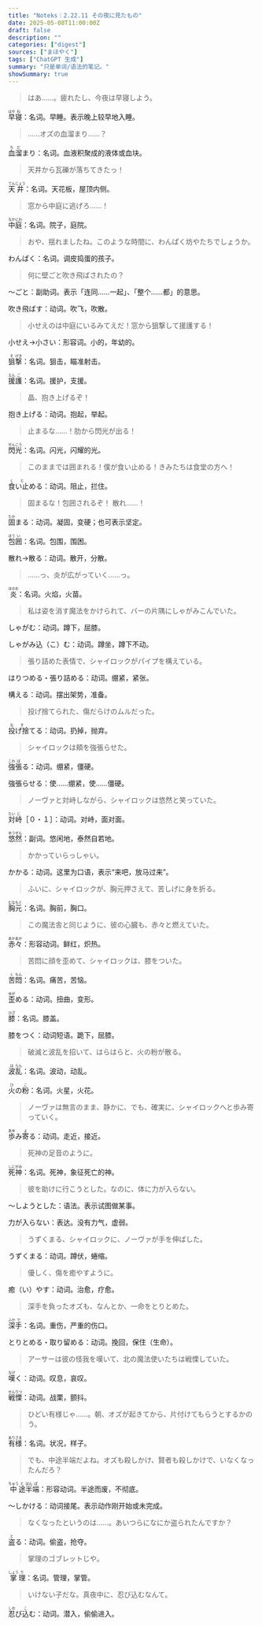 ```yaml
---
title: "Noteks｜2.22.11 その夜に見たもの"
date: 2025-05-08T11:00:00Z
draft: false
description: ""
categories: ["digest"]
sources: ["まほやく"]
tags: ["ChatGPT 生成"]
summary: "只是单词/语法的笔记。"
showSummary: true
---
```


>はあ……。疲れたし、今夜は早寝しよう。

<ruby>早<rt>はや</rt></ruby><ruby>寝<rt>ね</rt></ruby>：名词。早睡。表示晚上较早地入睡。

>……オズの血溜まり……？

<ruby>血<rt>ち</rt></ruby><ruby>溜<rt>だ</rt></ruby>まり：名词。血液积聚成的液体或血块。

>天井から瓦礫が落ちてきたっ！

<ruby>天<rt>てん</rt></ruby><ruby>井<rt>じょう</rt></ruby>：名词。天花板，屋顶内侧。

>窓から中庭に逃げろ……！

<ruby>中<rt>なか</rt></ruby><ruby>庭<rt>にわ</rt></ruby>：名词。院子，庭院。

>おや、揺れましたね。このような時間に、わんぱく坊やたちでしょうか。 

わんぱく：名词。调皮捣蛋的孩子。

>何に壁ごと吹き飛ばされたの？

〜ごと：副助词。表示「连同……一起」、「整个……都」的意思。

吹き飛ばす：动词。吹飞，吹散。

>小せえのは中庭にいるみてえだ！窓から狙撃して援護する！

小せえ→小さい：形容词。小的，年幼的。

<ruby>狙<rt>そ</rt></ruby><ruby>撃<rt>げき</rt></ruby>：名词。狙击，瞄准射击。

<ruby>援<rt>えん</rt></ruby><ruby>護<rt>ご</rt></ruby>：名词。援护，支援。

>晶、抱き上げるぞ！

抱き上げる：动词。抱起，举起。

>止まるな……！肋から閃光が出る！

<ruby>閃<rt>せん</rt></ruby><ruby>光<rt>こう</rt></ruby>：名词。闪光，闪耀的光。

>このままでは囲まれる！僕が食い止める！きみたちは食堂の方へ！

<ruby>食<rt>く</rt></ruby><ruby>い止<rt>と</rt></ruby>める：动词。阻止，拦住。

>固まるな！包囲されるぞ！ 散れ……！

<ruby>固<rt>たか</rt></ruby>まる：动词。凝固，变硬；也可表示坚定。

<ruby>包<rt>ほう</rt></ruby><ruby>囲<rt>い</rt></ruby>：名词。包围，围困。

散れ→散る：动词。散开，分散。

>……っ、炎が広がっていく……っ。

<ruby>炎<rt>ほのお</rt></ruby>：名词。火焰，火苗。

>私は姿を消す魔法をかけられて、バーの片隅にしゃがみこんでいた。

しゃがむ：动词。蹲下，屈膝。

しゃがみ込（こ）む：动词。蹲坐，蹲下不动。

>張り詰めた表情で、シャイロックがパイプを構えている。

はりつめる・張り詰める：动词。绷紧，紧张。

構える：动词。摆出架势，准备。

>投げ捨てられた、傷だらけのムルだった。

<ruby>投<rt>な</rt></ruby><ruby>げ捨<rt>す</rt></ruby>てる：动词。扔掉，抛弃。

>シャイロックは頬を強張らせた。

<ruby>強<rt>こわ</rt></ruby><ruby>張<rt>ば</rt></ruby>る：动词。绷紧，僵硬。

強張らせる：使……绷紧，使……僵硬。

>ノーヴァと対峙しながら、シャイロックは悠然と笑っていた。

<ruby>対<rt>たい</rt></ruby><ruby>峙<rt>じ</rt></ruby>［０・１］：动词。对峙，面对面。

<ruby>悠<rt>ゆう</rt></ruby><ruby>然<rt>ぜん</rt></ruby>：副词。悠闲地，泰然自若地。

>かかっていらっしゃい。

かかる：动词。这里为口语，表示“来吧，放马过来”。

>ふいに、シャイロックが、胸元押さえて、苦しげに身を折る。

<ruby>胸<rt>むな</rt></ruby><ruby>元<rt>もと</rt></ruby>：名词。胸前，胸口。

>この魔法舎と同じように、彼の心臓も、赤々と燃えていた。

<ruby>赤々<rt>あかあか</rt></ruby>：形容动词。鲜红，炽热。

>苦悶に顔を歪めて、シャイロックは、膝をついた。

<ruby>苦<rt>く</rt></ruby><ruby>悶<rt>もん</rt></ruby>：名词。痛苦，苦恼。

<ruby>歪<rt>ゆが</rt></ruby>める：动词。扭曲，变形。

<ruby>膝<rt>ひざ</rt></ruby>：名词。膝盖。

膝をつく：动词短语。跪下，屈膝。

>破滅と波乱を招いて、はらはらと、火の粉が散る。

<ruby>波<rt>は</rt></ruby><ruby>乱<rt>らん</rt></ruby>：名词。波动，动乱。

<ruby>火<rt>ひ</rt></ruby>の<ruby>粉<rt>こ</rt></ruby>：名词。火星，火花。

>ノーヴァは無言のまま、静かに、でも、確実に、シャイロックへと歩み寄っていく。

<ruby>歩<rt>あゆ</rt></ruby>み<ruby>寄<rt>よ</rt></ruby>る：动词。走近，接近。

>死神の足音のように。

<ruby>死<rt>しに</rt></ruby><ruby>神<rt>がみ</rt></ruby>：名词。死神，象征死亡的神。

>彼を助けに行こうとした。なのに、体に力が入らない。

〜しようとした：语法。表示试图做某事。

力が入らない：表达。没有力气，虚弱。

>うずくまる、シャイロックに、ノーヴァが手を伸ばした。

うずくまる：动词。蹲伏，蜷缩。

>優しく、傷を癒やすように。

癒（い）やす：动词。治愈，疗愈。

>深手を負ったオズも、なんとか、一命をとりとめた。

<ruby>深<rt>ふか</rt></ruby><ruby>手<rt>で</rt></ruby>：名词。重伤，严重的伤口。

とりとめる・取り留める：动词。挽回，保住（生命）。

>アーサーは彼の怪我を嘆いて、北の魔法使いたちは戦慄していた。

<ruby>嘆<rt>なげ</rt></ruby>く：动词。叹息，哀叹。

<ruby>戦<rt>せん</rt></ruby><ruby>慄<rt>りつ</rt></ruby>：动词。战栗，颤抖。

>ひどい有様じゃ……。朝、オズが起きてから、片付けてもらうとするかのう。

<ruby>有<rt>あり</rt></ruby><ruby>様<rt>さま</rt></ruby>：名词。状况，样子。

>でも、中途半端だよね。オズも殺しかけ、賢者も殺しかけで、いなくなったんだろ？

<ruby>中<rt>ちゅう</rt></ruby><ruby>途<rt>と</rt></ruby><ruby>半<rt>はん</rt></ruby><ruby>端<rt>ぱ</rt></ruby>：形容动词。半途而废，不彻底。

～しかける：动词接尾。表示动作刚开始或未完成。

>なくなったというのは……。あいつらになにか盗られたんですか？

<ruby>盗<rt>と</rt></ruby>る：动词。偷盗，抢夺。

>掌理のゴブレットじや。

<ruby>掌<rt>しょう</rt></ruby><ruby>理<rt>り</rt></ruby>：名词。管理，掌管。

>いけない子だな。真夜中に、忍び込むなんて。

<ruby>忍<rt>しの</rt></ruby>び<ruby>込<rt>こ</rt></ruby>む：动词。潜入，偷偷进入。